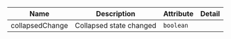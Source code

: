 | Name                                                                                                        | Description             | Attribute | Detail |
| ----------------------------------------------------------------------------------------------------------- | ----------------------- | --------- | ------ |
| <div className="Api__Table"> <div>collapsedChange</div> <div className="Api__Table Docs__Tags"></div></div> | Collapsed state changed | `boolean` |
